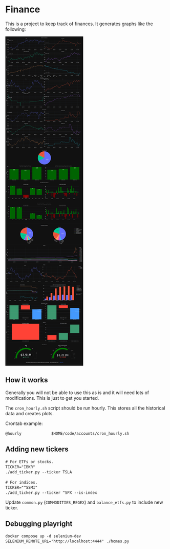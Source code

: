 # Finance

This is a project to keep track of finances. It generates graphs like the following:

![Screenshot](examples/screenshot.jpeg)

## How it works

Generally you will not be able to use this as is and it will need lots of modifications. This
is just to get you started.

The `cron_hourly.sh` script should be run hourly. This stores all the historical data and creates plots.

Crontab example:

```shell
@hourly             $HOME/code/accounts/cron_hourly.sh
```

## Adding new tickers

```shell
# For ETFs or stocks.
TICKER="IBKR"
./add_ticker.py --ticker TSLA

# For indices.
TICKER="^SSMI"
./add_ticker.py --ticker ^SPX --is-index
```

Update `common.py` (`COMMODITIES_REGEX`) and `balance_etfs.py` to include new ticker.

## Debugging playright

```shell
docker compose up -d selenium-dev
SELENIUM_REMOTE_URL="http://localhost:4444" ./homes.py
```